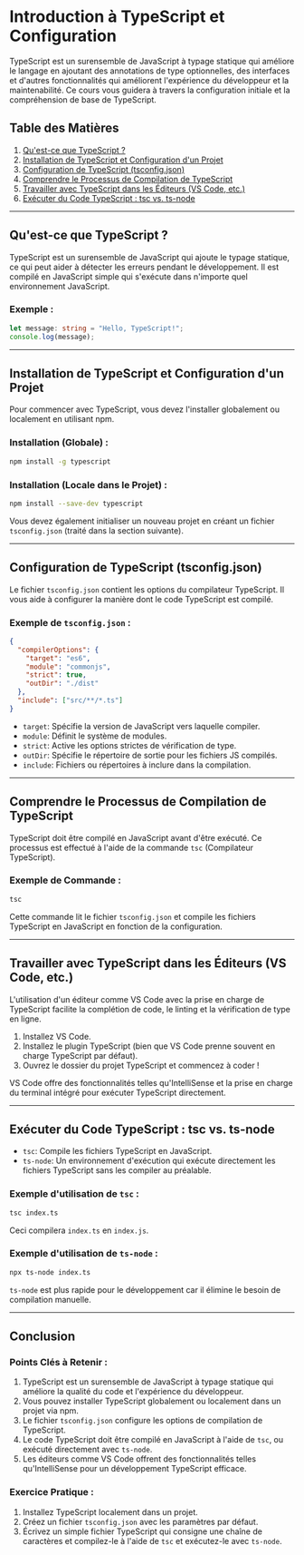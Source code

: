 
# Introduction à TypeScript et Configuration

TypeScript est un surensemble de JavaScript à typage statique qui améliore le langage en ajoutant des annotations de type optionnelles, des interfaces et d'autres fonctionnalités qui améliorent l'expérience du développeur et la maintenabilité. Ce cours vous guidera à travers la configuration initiale et la compréhension de base de TypeScript.

## Table des Matières

1. [Qu'est-ce que TypeScript ?](#what-is-typescript)
2. [Installation de TypeScript et Configuration d'un Projet](#installing-typescript-and-setting-up-a-project)
3. [Configuration de TypeScript (tsconfig.json)](#typescript-configuration-tsconfigjson)
4. [Comprendre le Processus de Compilation de TypeScript](#understanding-typescript-compilation-process)
5. [Travailler avec TypeScript dans les Éditeurs (VS Code, etc.)](#working-with-typescript-in-editors-vs-code-etc)
6. [Exécuter du Code TypeScript : tsc vs. ts-node](#running-typescript-code-tsc-vs-ts-node)

---

## Qu'est-ce que TypeScript ?

TypeScript est un surensemble de JavaScript qui ajoute le typage statique, ce qui peut aider à détecter les erreurs pendant le développement. Il est compilé en JavaScript simple qui s'exécute dans n'importe quel environnement JavaScript.

### Exemple :

```typescript
let message: string = "Hello, TypeScript!";
console.log(message);
```

---

## Installation de TypeScript et Configuration d'un Projet

Pour commencer avec TypeScript, vous devez l'installer globalement ou localement en utilisant npm.

### Installation (Globale) :

```bash
npm install -g typescript
```

### Installation (Locale dans le Projet) :

```bash
npm install --save-dev typescript
```

Vous devez également initialiser un nouveau projet en créant un fichier `tsconfig.json` (traité dans la section suivante).

---

## Configuration de TypeScript (tsconfig.json)

Le fichier `tsconfig.json` contient les options du compilateur TypeScript. Il vous aide à configurer la manière dont le code TypeScript est compilé.

### Exemple de `tsconfig.json` :

```json
{
  "compilerOptions": {
    "target": "es6",
    "module": "commonjs",
    "strict": true,
    "outDir": "./dist"
  },
  "include": ["src/**/*.ts"]
}
```

- `target`: Spécifie la version de JavaScript vers laquelle compiler.
- `module`: Définit le système de modules.
- `strict`: Active les options strictes de vérification de type.
- `outDir`: Spécifie le répertoire de sortie pour les fichiers JS compilés.
- `include`: Fichiers ou répertoires à inclure dans la compilation.

---

## Comprendre le Processus de Compilation de TypeScript

TypeScript doit être compilé en JavaScript avant d'être exécuté. Ce processus est effectué à l'aide de la commande `tsc` (Compilateur TypeScript).

### Exemple de Commande :

```bash
tsc
```

Cette commande lit le fichier `tsconfig.json` et compile les fichiers TypeScript en JavaScript en fonction de la configuration.

---

## Travailler avec TypeScript dans les Éditeurs (VS Code, etc.)

L'utilisation d'un éditeur comme VS Code avec la prise en charge de TypeScript facilite la complétion de code, le linting et la vérification de type en ligne.

1. Installez VS Code.
2. Installez le plugin TypeScript (bien que VS Code prenne souvent en charge TypeScript par défaut).
3. Ouvrez le dossier du projet TypeScript et commencez à coder !

VS Code offre des fonctionnalités telles qu'IntelliSense et la prise en charge du terminal intégré pour exécuter TypeScript directement.

---

## Exécuter du Code TypeScript : tsc vs. ts-node

- `tsc`: Compile les fichiers TypeScript en JavaScript.
- `ts-node`: Un environnement d'exécution qui exécute directement les fichiers TypeScript sans les compiler au préalable.

### Exemple d'utilisation de `tsc` :

```bash
tsc index.ts
```

Ceci compilera `index.ts` en `index.js`.

### Exemple d'utilisation de `ts-node` :

```bash
npx ts-node index.ts
```

`ts-node` est plus rapide pour le développement car il élimine le besoin de compilation manuelle.

---

## Conclusion

### Points Clés à Retenir :
1. TypeScript est un surensemble de JavaScript à typage statique qui améliore la qualité du code et l'expérience du développeur.
2. Vous pouvez installer TypeScript globalement ou localement dans un projet via npm.
3. Le fichier `tsconfig.json` configure les options de compilation de TypeScript.
4. Le code TypeScript doit être compilé en JavaScript à l'aide de `tsc`, ou exécuté directement avec `ts-node`.
5. Les éditeurs comme VS Code offrent des fonctionnalités telles qu'IntelliSense pour un développement TypeScript efficace.

### Exercice Pratique :
1. Installez TypeScript localement dans un projet.
2. Créez un fichier `tsconfig.json` avec les paramètres par défaut.
3. Écrivez un simple fichier TypeScript qui consigne une chaîne de caractères et compilez-le à l'aide de `tsc` et exécutez-le avec `ts-node`.
